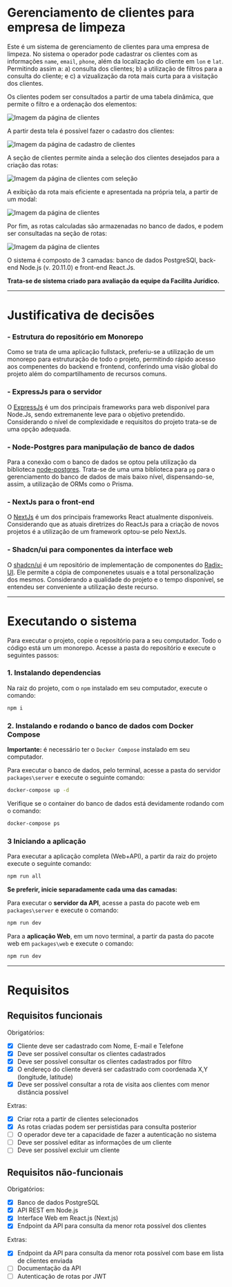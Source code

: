 # Gerenciamento de clientes para empresa de limpeza

Este é um sistema de gerenciamento de clientes para uma empresa de limpeza. No sistema o operador pode cadastrar os clientes com as informações `name`, `email`, `phone`, além da localização do cliente em `lon` e `lat`. Permitindo assim a: a) consulta dos clientes; b) a utilização de filtros para a consulta do cliente; e c) a vizualização da rota mais curta para a visitação dos clientes.

Os clientes podem ser consultados a partir de uma tabela dinâmica, que permite o filtro e a ordenação dos elementos:

![Imagem da página de clientes](https://github.com/thiagoaramizo/gerenciamento-empresa-limpeza/blob/main/prints/print1.png?raw=true)

A partir desta tela é possível fazer o cadastro dos clientes:

![Imagem da página de cadastro de clientes](https://github.com/thiagoaramizo/gerenciamento-empresa-limpeza/blob/main/prints/print2.png?raw=true)

A seção de clientes permite ainda a seleção dos clientes desejados para a criação das rotas:

![Imagem da página de clientes com seleção](https://github.com/thiagoaramizo/gerenciamento-empresa-limpeza/blob/main/prints/print3.png?raw=true)

A exibição da rota mais eficiente e apresentada na própria tela, a partir de um modal:

![Imagem da página de clientes](https://github.com/thiagoaramizo/gerenciamento-empresa-limpeza/blob/main/prints/print4.png?raw=true)

Por fim, as rotas calculadas são armazenadas no banco de dados, e podem ser consultadas na seção de rotas:

![Imagem da página de clientes](https://github.com/thiagoaramizo/gerenciamento-empresa-limpeza/blob/main/prints/print5.png?raw=true)

O sistema é composto de 3 camadas: banco de dados PostgreSQl, back-end Node.js (v. 20.11.0) e front-end React.Js.

**Trata-se de sistema criado para avaliação da equipe da Facilíta Jurídico.**

---

# Justificativa de decisões 


### - Estrutura do repositório em Monorepo

Como se trata de uma aplicação fullstack, preferiu-se a utilização de um monorepo para estruturação de todo o projeto, permitindo rápido acesso aos compenentes do backend e frontend, conferindo uma visão global do projeto além do compartilhamento de recursos comuns.

### - ExpressJs para o servidor

O [ExpressJs](https://expressjs.com/pt-br/) é um dos principais frameworks para web disponível para Node.Js, sendo extremanente leve para o objetivo pretendido. Considerando o nível de complexidade e requisitos do projeto trata-se de uma opção adequada.

### - Node-Postgres para manipulação de banco de dados

Para a conexão com o banco de dados se optou pela utilização da biblioteca [node-postgres](https://node-postgres.com/). Trata-se de uma uma biblioteca para `pg` para o gerenciamento do banco de dados de mais baixo nível, dispensando-se, assim, a utilização de ORMs como o Prisma.

### - NextJs para o front-end

O [NextJs](https://nextjs.org/) é um dos principais frameworks React atualmente disponíveis. Considerando que as atuais diretrizes do ReactJs para a criação de novos projetos é a utilização de um framework optou-se pelo NextJs.

### - Shadcn/ui para componentes da interface web

O [shadcn/ui](https://ui.shadcn.com/) é um repositório de implementação de componentes do [Radix-UI](https://www.radix-ui.com/). Ele permite a cópia de componenetes usuais e a total personalização dos mesmos. Considerando a qualidade do projeto e o tempo disponível, se entendeu ser conveniente a utilização deste recurso.

---

# Executando o sistema

Para executar o projeto, copie o repositório para a seu computador. Todo o código está um um monorepo. Acesse a pasta do repositório e execute o seguintes passos:


### 1. Instalando dependencias

Na raiz do projeto, com o `npm` instalado em seu computador, execute o comando:

```bash
npm i
```

### 2. Instalando e rodando o banco de dados com Docker Compose

**Importante:** é necessário ter o `Docker Compose` instalado em seu computador.

Para executar o banco de dados, pelo terminal, acesse a pasta do servidor `packages\server` e execute o seguinte comando:

```bash
docker-compose up -d
```

Verifique se o container do banco de dados está devidamente rodando com o comando:

```bash
docker-compose ps
```

### 3 Iniciando a aplicação

Para executar a aplicação completa (Web+API), a partir da raiz do projeto execute o seguinte comando:

```bash
npm run all
```

**Se preferir, inicie separadamente cada uma das camadas:**

Para executar o **servidor da API**, acesse a pasta do pacote web em `packages\server` e execute o comando:

```bash
npm run dev
```

Para a **aplicação Web**, em um novo terminal, a partir da pasta do pacote web em `packages\web` e execute o comando:

```bash
npm run dev
```

---

# Requisitos

## Requisitos funcionais
Obrigatórios:
- [x] Cliente deve ser cadastrado com Nome, E-mail e Telefone
- [x] Deve ser possível consultar os clientes cadastrados
- [x] Deve ser possível consultar os clientes cadastrados por filtro
- [x] O endereço do cliente deverá ser cadastrado com coordenada X,Y (longitude, latitude)
- [x] Deve ser possível consultar a rota de visita aos clientes com menor distância possível

Extras:
- [x] Criar rota a partir de clientes selecionados
- [x] As rotas criadas podem ser persistidas para consulta posterior
- [ ] O operador deve ter a capacidade de fazer a autenticação no sistema
- [ ] Deve ser possível editar as informações de um cliente 
- [ ] Deve ser possível excluir um cliente  

## Requisitos não-funcionais
Obrigatórios:
- [x] Banco de dados PostgreSQL
- [x] API REST em Node.js
- [x] Interface Web em React.js (Next.js)
- [x] Endpoint da API para consulta da menor rota possível dos clientes

Extras:
- [x] Endpoint da API para consulta da menor rota possível com base em lista de clientes enviada
- [ ] Documentação da API
- [ ] Autenticação de rotas por JWT
